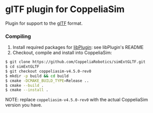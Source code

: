 # glTF plugin for CoppeliaSim

Plugin for support to the [glTF](https://github.com/KhronosGroup/glTF/blob/master/README.md) format.

### Compiling

1. Install required packages for [libPlugin](https://github.com/CoppeliaRobotics/libPlugin): see libPlugin's README
2. Checkout, compile and install into CoppeliaSim:
```sh
$ git clone https://github.com/CoppeliaRobotics/simExtGLTF.git
$ cd simExtGLTF
$ git checkout coppeliasim-v4.5.0-rev0
$ mkdir -p build && cd build
$ cmake -DCMAKE_BUILD_TYPE=Release ..
$ cmake --build .
$ cmake --install .
```

NOTE: replace `coppeliasim-v4.5.0-rev0` with the actual CoppeliaSim version you have.
